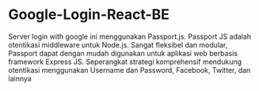 # Google-Login-React-BE

Server login with google ini menggunakan Passport.js. Passport JS adalah otentikasi middleware untuk Node.js. Sangat fleksibel dan modular, Passport dapat dengan mudah digunakan untuk aplikasi web berbasis framework Express JS. Seperangkat strategi komprehensif mendukung otentikasi menggunakan Username dan Password, Facebook, Twitter, dan lainnya
